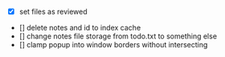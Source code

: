 * [x] set files as reviewed
* [] delete notes and id to index cache
* [] change notes file storage from todo.txt to something else
* [] clamp popup into window borders without intersecting
